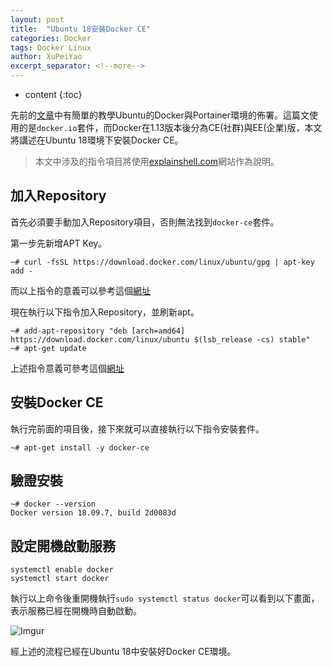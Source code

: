 ```yaml
---
layout: post
title:  "Ubuntu 18安裝Docker CE"
categories: Docker
tags: Docker Linux
author: XuPeiYao
excerpt_separator: <!--more-->
---
```


- content
{:toc}

先前的[文章](https://xpy.gofa.cloud/2019/05/02/ubuntu_install_docker_and_portainer/)中有簡單的教學Ubuntu的Docker與Portainer環境的佈署。這篇文使用的是`docker.io`套件，而Docker在1.13版本後分為CE(社群)與EE(企業)版，本文將講述在Ubuntu 18環境下安裝Docker CE。

<!--more-->

> 本文中涉及的指令項目將使用[explainshell.com](explainshell.com)網站作為說明。

## 加入Repository 

首先必須要手動加入Repository項目，否則無法找到`docker-ce`套件。

第一步先新增APT Key。

```shell
~# curl -fsSL https://download.docker.com/linux/ubuntu/gpg | apt-key add -
```

而以上指令的意義可以參考這個[網址](https://explainshell.com/explain?cmd=curl+-fsSL+https%3A%2F%2Fdownload.docker.com%2Flinux%2Fubuntu%2Fgpg+%7C+sudo+apt-key+add+-)

現在執行以下指令加入Repository，並刷新apt。

```shell
~# add-apt-repository "deb [arch=amd64] https://download.docker.com/linux/ubuntu $(lsb_release -cs) stable"
~# apt-get update
```

上述指令意義可參考這個[網址](https://explainshell.com/explain?cmd=add-apt-repository+%22deb+%5Barch%3Damd64%5D+https%3A%2F%2Fdownload.docker.com%2Flinux%2Fubuntu+%24%28lsb_release+-cs%29+stable%22)

## 安裝Docker CE

執行完前面的項目後，接下來就可以直接執行以下指令安裝套件。

```
~# apt-get install -y docker-ce
```

## 驗證安裝

```shell
~# docker --version
Docker version 18.09.7, build 2d0083d
```

## 設定開機啟動服務

```shell
systemctl enable docker
systemctl start docker
```

執行以上命令後重開機執行`sudo systemctl status docker`可以看到以下畫面，表示服務已經在開機時自動啟動。

![Imgur](https://i.imgur.com/ModaQqL.png)

經上述的流程已經在Ubuntu 18中安裝好Docker CE環境。